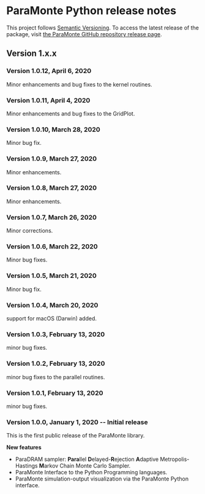 # ParaMonte Python release notes

This project follows [Semantic Versioning](https://semver.org/). 
To access the latest release of the package, visit [the ParaMonte GitHub repository release page](https://github.com/cdslaborg/paramonte/releases).  

## **Version 1.x.x**  

### Version  1.0.12, April 6, 2020  

Minor enhancements and bug fixes to the kernel routines.

### Version  1.0.11, April 4, 2020  

Minor enhancements and bug fixes to the GridPlot.

### Version  1.0.10, March 28, 2020  

Minor bug fix.

### Version  1.0.9, March 27, 2020  

Minor enhancements.

### Version  1.0.8, March 27, 2020  

Minor enhancements.

### Version  1.0.7, March 26, 2020  

Minor corrections.

### Version  1.0.6, March 22, 2020  

Minor bug fixes.

### Version  1.0.5, March 21, 2020  

Minor bug fix.

### Version  1.0.4, March 20, 2020  

support for macOS (Darwin) added.

### Version  1.0.3, February 13, 2020  

minor bug fixes.

### Version  1.0.2, February 13, 2020  

minor bug fixes to the parallel routines.

### Version  1.0.1, February 13, 2020  

minor bug fixes.

### Version  1.0.0, January 1, 2020 -- Initial release  

This is the first public release of the ParaMonte library.  

**New features**  
-   ParaDRAM sampler: **Para**llel **D**elayed-**R**ejection **A**daptive Metropolis-Hastings **M**arkov Chain Monte Carlo Sampler.  
-   ParaMonte Interface to the Python Programming languages.  
-   ParaMonte simulation-output visualization via the ParaMonte Python interface.  
